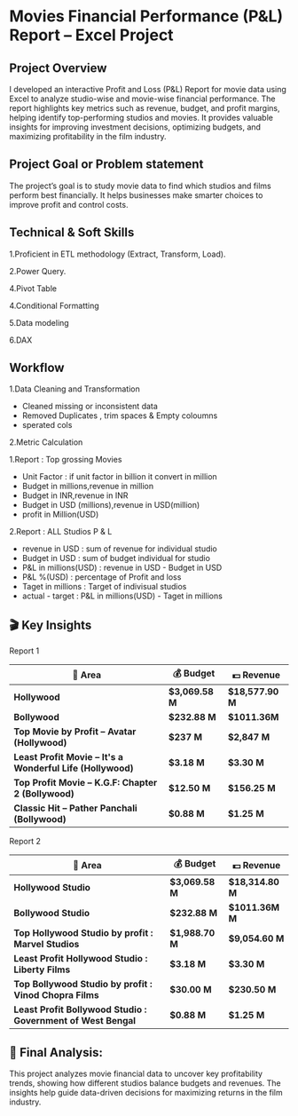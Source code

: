 # Movies Financial Performance (P&L) Report – Excel Project

## Project Overview
I developed an interactive Profit and Loss (P&L) Report for movie data using Excel to analyze studio-wise and movie-wise financial performance. The report highlights key metrics such as revenue, budget, and profit margins, helping identify top-performing studios and movies. It provides valuable insights for improving investment decisions, optimizing budgets, and maximizing profitability in the film industry.

## Project Goal or Problem statement

The project’s goal is to study movie data to find which studios and films perform best financially. It helps businesses make smarter choices to improve profit and control costs.

## Technical & Soft Skills

  1.Proficient in ETL methodology (Extract, Transform, Load).
  
  2.Power Query. 
  
  4.Pivot Table
  
  4.Conditional Formatting
  
  5.Data modeling
  
  6.DAX

## Workflow
1.Data Cleaning and Transformation
  * Cleaned missing or inconsistent data
  * Removed Duplicates , trim spaces & Empty coloumns
  * sperated cols

2.Metric Calculation

  1.Report : Top grossing Movies
  
   * Unit Factor : if unit factor in billion it convert in million
   * Budget in millions,revenue in million
   * Budget in INR,revenue in INR
   * Budget in USD (millions),revenue in USD(million)
   * profit in Million(USD)

  2.Report : ALL Studios P & L

   * revenue in USD : sum of revenue for individual studio
   * Budget in USD  : sum of budget individual for  studio
   * P&L in millions(USD) : revenue in USD - Budget in USD
   * P&L %(USD) : percentage of Profit and loss
   * Taget in millions : Target of indivisual studios
   * actual - target : P&L in millions(USD) - Taget in millions
     

## 🎬 Key Insights
  Report 1 

| 📍 **Area** | 💰 **Budget** | 💵 **Revenue** |
|-------------|---------------|----------------|
| **Hollywood** | **$3,069.58 M** | **$18,577.90 M** |
| **Bollywood** | **$232.88 M** | **$1011.36M** |
| **Top Movie by Profit – Avatar (Hollywood)** | **$237 M** | **$2,847 M** |
| **Least Profit Movie – It's a Wonderful Life (Hollywood)** | **$3.18 M** | **$3.30 M** |
| **Top Profit Movie – K.G.F: Chapter 2 (Bollywood)** | **$12.50 M** | **$156.25 M** |
| **Classic Hit – Pather Panchali (Bollywood)** | **$0.88 M** | **$1.25 M** |


  Report 2 

| 📍 **Area** | 💰 **Budget** | 💵 **Revenue** |
|-------------|---------------|----------------|
| **Hollywood Studio** | **$3,069.58 M** | **$18,314.80 M** |
| **Bollywood Studio** | **$232.88 M** | **$1011.36M M** |
| **Top Hollywood Studio by profit : Marvel Studios** | **$1,988.70 M** | **$9,054.60 M** |
| **Least Profit Hollywood Studio : Liberty Films** | **$3.18 M** | **$3.30 M** |
| **Top Bollywood Studio by profit : Vinod Chopra Films** | **$30.00 M** | **$230.50 M** |
| **Least Profit Bollywood Studio : Government of West Bengal** | **$0.88 M** | **$1.25 M** |



## 🎯 Final Analysis:
  This project analyzes movie financial data to uncover key profitability trends, showing how different studios balance budgets and revenues. The insights help guide data-driven decisions for maximizing returns in the film industry.














